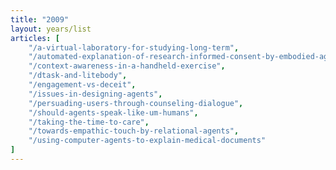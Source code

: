 ```yaml
---
title: "2009"
layout: years/list
articles: [
    "/a-virtual-laboratory-for-studying-long-term",
    "/automated-explanation-of-research-informed-consent-by-embodied-agents",
    "/context-awareness-in-a-handheld-exercise",
    "/dtask-and-litebody",
    "/engagement-vs-deceit",
    "/issues-in-designing-agents",
    "/persuading-users-through-counseling-dialogue",
    "/should-agents-speak-like-um-humans",
    "/taking-the-time-to-care",
    "/towards-empathic-touch-by-relational-agents",
    "/using-computer-agents-to-explain-medical-documents"
]
---
```

